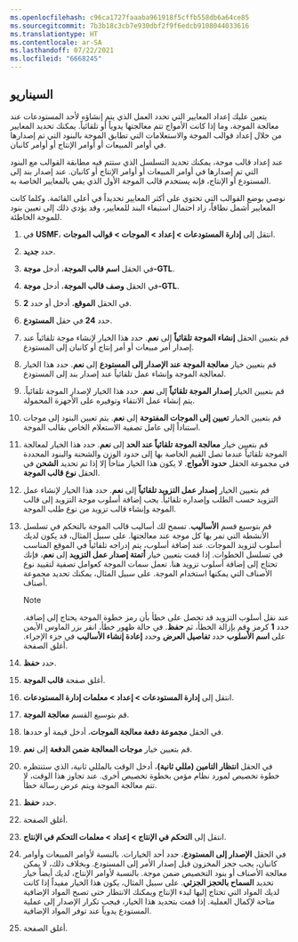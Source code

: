 ```yaml
---
ms.openlocfilehash: c96ca1727faaaba961918f5cffb558db6a64ce85
ms.sourcegitcommit: 7b3b18c3cb7e930dbf2f9f6edcb9108044033616
ms.translationtype: HT
ms.contentlocale: ar-SA
ms.lasthandoff: 07/22/2021
ms.locfileid: "6668245"
---
```

## <a name="scenario"></a>السيناريو

يتعين عليك إعداد المعايير التي تحدد العمل الذي يتم إنشاؤه لأحد المستودعات عند معالجة الموجة، وما إذا كانت الأمواج تتم معالجتها يدوياً أو تلقائياً. يمكنك تحديد المعايير من خلال إعداد قوالب الموجة والاستعلامات التي تطابق الموجة بالبنود التي تم إصدارها في أوامر المبيعات أو أوامر الإنتاج أو أوامر كانبان.

عند إعداد قالب موجة، يمكنك تحديد التسلسل الذي ستتم فيه مطابقة القوالب مع البنود التي تم إصدارها في أوامر المبيعات أو أوامر الإنتاج أو كانبان. عند إصدار بند إلى المستودع أو الإنتاج، فإنه يستخدم قالب الموجة الأول الذي يفي بالمعايير الخاصة به.

نوصي بوضع القوالب التي تحتوي على أكثر المعايير تحديداً في أعلى القائمة. وكلما كانت المعايير أشمل نطاقاً، زاد احتمال استيفاء البند للمعايير، وقد يؤدي ذلك إلى تعيين بنود للموجة الخاطئة.

1.  في **USMF**، انتقل إلى **إدارة المستودعات > إعداد > الموجات > قوالب الموجات**.

2.  حدد **جديد**.

3.  في الحقل **اسم قالب الموجة**، أدخل **موجة-GTL**.

4.  في الحقل **وصف قالب الموجة**، أدخل **موجة-GTL**.

5.  في الحقل **الموقع**، أدخل أو حدد **2‎**.

6.  حدد **24** في حقل **المستودع**.

7.  قم بتعيين الحقل **إنشاء الموجة تلقائياً** إلى **نعم**. حدد هذا الخيار لإنشاء موجة تلقائياً عند إصدار أمر مبيعات أو أمر إنتاج أو كانبان إلى المستودع.

8.  قم بتعيين خيار **معالجة الموجة عند الإصدار إلى المستودع** إلى **نعم**.
    حدد هذا الخيار لمعالجة الموجة وإنشاء عمل تلقائياً عند إصدار بند إلى المستودع.

9.  قم بتعيين الخيار **إصدار الموجة تلقائياً** إلى **نعم**. حدد هذا الخيار لإصدار الموجة تلقائياً. يتم إنشاء عمل الانتقاء وتوفيره على الأجهزة المحمولة.

10. قم بتعيين الخيار **تعيين إلى الموجات المفتوحة** إلى **نعم**. يتم تعيين البنود إلى موجات استناداً إلى عامل تصفية الاستعلام الخاص بقالب الموجة.

11. قم بتعيين خيار **معالجة الموجة تلقائياً عند الحد** إلى **نعم**.
    حدد هذا الخيار لمعالجة الموجة تلقائياً عندما تصل القيم الخاصة بها إلى حدود الوزن والشحنة والبنود المحددة في مجموعة الحقل **حدود الأمواج**. لا يكون هذا الخيار متاحاً إلا إذا تم تحديد **الشحن** في الحقل **نوع قالب الموجة**.

12. قم بتعيين الخيار **إصدار عمل التزويد تلقائياً** إلى **نعم**.
    حدد هذا الخيار لإنشاء عمل التزويد حسب الطلب وإصداره تلقائياً. يجب إضافة أسلوب موجة التزويد إلى قالب الموجة وإنشاء قالب تزويد من نوع طلب الموجة.

13. قم بتوسيع قسم **الأساليب**. تسمح لك أساليب قالب الموجة بالتحكم في تسلسل الأنشطة التي تمر بها كل موجة عند معالجتها. على سبيل المثال، قد يكون لديك أسلوب لتزويد الموجات. عند إضافة أسلوب، يتم إدراجه تلقائياً في الموقع المناسب في تسلسل الخطوات. إذا قمت بتعيين خيار **أتمتة إصدار عمل التزويد** إلى **نعم**، فإنك تحتاج إلى إضافة أسلوب تزويد هنا. تعمل سمات الموجة كعوامل تصفية لتقييد نوع الأصناف التي يمكنها استخدام الموجة. على سبيل المثال، يمكنك تحديد مجموعة أصناف.

    > [!NOTE]
    >عند نقل أسلوب التزويد قد تحصل على خطأ بأن رمز خطوة الموجة يحتاج إلى إضافة. حدد **1** كرمز وقم بإزالة الخطأ، ثم **حفظ**. في حالة ظهور خطأ، انقر بزر الماوس الأيمن على **اسم الأسلوب** حدد **تفاصيل العرض** وحدد **إعادة إنشاء الأساليب** في جزء الإجراء. أغلق الصفحة.

14. حدد **حفظ**.

15. أغلق صفحة **قالب الموجة**.

16. انتقل إلى **إدارة المستودعات > إعداد > معلمات إدارة المستودعات**.

17. قم بتوسيع القسم **معالجة الموجة**.

18. في الحقل **مجموعة دفعة معالجة الموجات**، أدخل قيمة أو حددها.

19. قم بتعيين خيار **موجات المعالجة ضمن الدفعة** إلى **نعم**.

20. في الحقل **انتظار التامين (مللي ثانية)**، أدخل الوقت بالمللي ثانية، الذي ستنتظره خطوة تخصيص لمورد نظام مؤمن بخطوة تخصيص أخرى. عند تجاوز هذا الوقت، لا تتم معالجة الموجة ويتم عرض رسالة خطأ.

21. حدد **حفظ**.

22. أغلق الصفحة.

23. انتقل إلى **التحكم في الإنتاج > إعداد > معلمات التحكم في الإنتاج**.

24. في الحقل **الإصدار إلى المستودع**، حدد أحد الخيارات. بالنسبة لأوامر المبيعات وأوامر كانبان، يجب حجز المخزون قبل إصدار الأمر إلى المستودع. وبخلاف ذلك، لا يمكن معالجة الأصناف أو بنود التخصيص ضمن موجة. بالنسبة لأوامر الإنتاج، لديك أيضاً خيار تحديد **السماح بالحجز الجزئي**. على سبيل المثال، يكون هذا الخيار مفيداً إذا كانت لديك المواد التي تحتاج إليها لبدء الإنتاج ويمكنك الانتظار حتى تصبح المواد الإضافية متاحة لإكمال العملية. إذا قمت بتحديد هذا الخيار، فيجب تكرار الإصدار إلى عملية المستودع يدوياً عند توفر المواد الإضافية.

25. أغلق الصفحة. 



